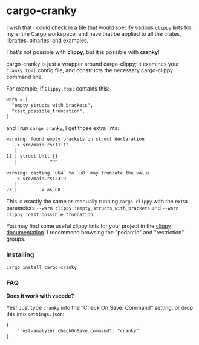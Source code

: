# cargo-cranky

I wish that I could check in a file that would specify various [`clippy`][clippy] lints for my entire Cargo workspace, and have that be applied to all the crates, libraries, binaries, and examples.

That's not possible with **clippy**, but it is possible with **cranky**!

cargo-cranky is just a wrapper around cargo-clippy; it examines your `Cranky.toml` config file, and constructs the necessary cargo-clippy command line.

For example, if `Clippy.toml` contains this:

```txt
warn = [
  "empty_structs_with_brackets",
  "cast_possible_truncation",
]
```

and I run `cargo cranky`, I get those extra lints:
```txt
warning: found empty brackets on struct declaration
  --> src/main.rs:11:12
   |
11 | struct Unit {}
   |            ^^^
```

```txt
warning: casting `u64` to `u8` may truncate the value
  --> src/main.rs:23:9
   |
23 |         x as u8
```

This is exactly the same as manually running `cargo clippy` with the extra parameters `--warn clippy::empty_structs_with_brackets` and `--warn clippy::cast_possible_truncation`.

You may find some useful clippy lints for your project in the [clippy documentation][clippy-docs]. I recommend browsing the "pedantic" and "restriction" groups.

### Installing

`cargo install cargo-cranky`

### FAQ

**Does it work with vscode?**

Yes! Just type `cranky` into the "Check On Save: Command" setting, or drop this into `settings.json`:
```txt
{
    "rust-analyzer.checkOnSave.command": "cranky"
}
```

[clippy]: https://github.com/rust-lang/rust-clippy#readme
[clippy-docs]: https://rust-lang.github.io/rust-clippy/stable/index.html
